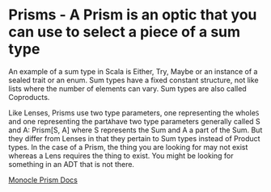 # Prisms - A Prism is an optic that you can use to select a piece of a sum type

An example of a sum type in Scala is Either, Try, Maybe or an instance of a sealed trait or an enum.  Sum types
have a fixed constant structure, not like lists where the number of elements can vary.  Sum types
are also called Coproducts.

Like Lenses, Prisms use two type parameters, one representing the whole`S` and one representing
 the part`A`have two type parameters generally called S and A: Prism[S, A] where S represents 
 the Sum and A a part of the Sum.  But they differ from Lenses in that they pertain to Sum types 
 instead of Product types.  In the case of a Prism, the thing you are looking for may not exist 
 whereas a Lens requires the thing to exist.  You might be looking for something in an ADT that
 is not there. 
 
 
 [Monocle Prism Docs](https://www.scala-exercises.org/monocle/prism)
 

